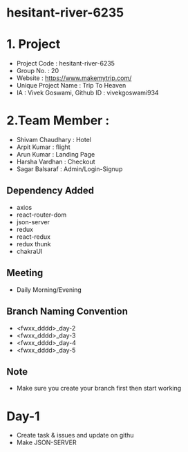 # hesitant-river-6235

# 1. Project

- Project Code : hesitant-river-6235
- Group No. : 20
- Website : https://www.makemytrip.com/
- Unique Project Name : Trip To Heaven
- IA : Vivek Goswami, Github ID : vivekgoswami934

# 2.Team Member :

- Shivam Chaudhary : Hotel
- Arpit Kumar : flight
- Arun Kumar : Landing Page
- Harsha Vardhan : Checkout
- Sagar Balsaraf : Admin/Login-Signup

## Dependency Added

- axios
- react-router-dom
- json-server
- redux
- react-redux
- redux thunk
- chakraUI

## Meeting

- Daily Morning/Evening

## Branch Naming Convention

- <fwxx_dddd>\_day-2
- <fwxx_dddd>\_day-3
- <fwxx_dddd>\_day-4
- <fwxx_dddd>\_day-5

## Note

- Make sure you create your branch first then start working

# Day-1

- Create task & issues and update on githu
- Make JSON-SERVER
